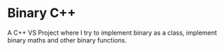 # Binary C++
A C++ VS Project where I try to implement binary as a class, implement binary maths and other binary functions.
